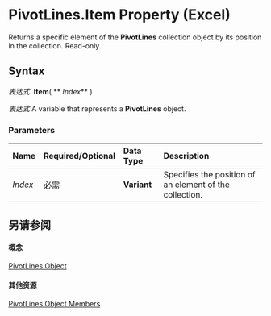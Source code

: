 
# PivotLines.Item Property (Excel)

Returns a specific element of the  **PivotLines** collection object by its position in the collection. Read-only.


## Syntax

 _表达式_. **Item**( ** _Index_** )

 _表达式_ A variable that represents a **PivotLines** object.


### Parameters



|**Name**|**Required/Optional**|**Data Type**|**Description**|
|:-----|:-----|:-----|:-----|
| _Index_|必需|**Variant**|Specifies the position of an element of the collection. |

## 另请参阅


#### 概念


[PivotLines Object](191aba6c-b238-3ac5-830a-cbbabeb377a2.md)
#### 其他资源


[PivotLines Object Members](http://msdn.microsoft.com/library/7a840c27-0ac6-97d3-ea18-595defa69f35%28Office.15%29.aspx)